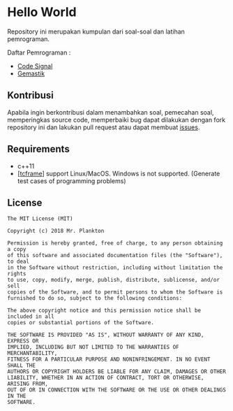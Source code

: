 Hello World
=======

Repository ini merupakan kumpulan dari soal-soal dan latihan pemrograman.

Daftar Pemrograman : 
- [Code Signal][1]
- [Gemastik][2]

## Kontribusi

Apabila ingin berkontribusi dalam menambahkan soal, pemecahan soal, memperingkas source code, memperbaiki bug dapat dilakukan dengan fork repository ini dan lakukan pull request atau dapat membuat [issues](https://github.com/ajisubarkah/programming-event/issues).

## Requirements

- c++11
- [[tcframe](https://github.com/ia-toki/tcframe)] support Linux/MacOS. Windows is not supported. (Generate test cases of programming problems)

## License

    The MIT License (MIT)

    Copyright (c) 2018 Mr. Plankton

    Permission is hereby granted, free of charge, to any person obtaining a copy
    of this software and associated documentation files (the "Software"), to deal
    in the Software without restriction, including without limitation the rights
    to use, copy, modify, merge, publish, distribute, sublicense, and/or sell
    copies of the Software, and to permit persons to whom the Software is
    furnished to do so, subject to the following conditions:

    The above copyright notice and this permission notice shall be included in all
    copies or substantial portions of the Software.

    THE SOFTWARE IS PROVIDED "AS IS", WITHOUT WARRANTY OF ANY KIND, EXPRESS OR
    IMPLIED, INCLUDING BUT NOT LIMITED TO THE WARRANTIES OF MERCHANTABILITY,
    FITNESS FOR A PARTICULAR PURPOSE AND NONINFRINGEMENT. IN NO EVENT SHALL THE
    AUTHORS OR COPYRIGHT HOLDERS BE LIABLE FOR ANY CLAIM, DAMAGES OR OTHER
    LIABILITY, WHETHER IN AN ACTION OF CONTRACT, TORT OR OTHERWISE, ARISING FROM,
    OUT OF OR IN CONNECTION WITH THE SOFTWARE OR THE USE OR OTHER DEALINGS IN THE
    SOFTWARE.

[1]: https://github.com/ajisubarkah/programming-event/tree/master/CodeSignal
[2]: https://github.com/ajisubarkah/programming-event/tree/master/Gemastik